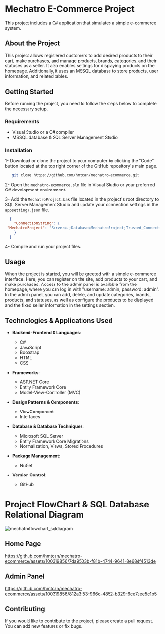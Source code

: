 # Mechatro E-Commerce Project
This project includes a C# application that simulates a simple e-commerce system.

## About the Project
This project allows registered customers to add desired products to their cart, make purchases, and manage products, brands, categories, and their statuses as a seller. It also enables settings for displaying products on the homepage. Additionally, it uses an MSSQL database to store products, user information, and related tables.

## Getting Started
Before running the project, you need to follow the steps below to complete the necessary setup.

### Requirements
- Visual Studio or a C# compiler
- MSSQL database & SQL Server Management Studio

### Installation

1- Download or clone the project to your computer by clicking the "Code" button located at the top right corner of the GitHub repository's main page.

 ```bash
    git clone https://github.com/hmtcan/mechatro-ecommerce.git
```

2- Open the `mechatro-ecommerce.sln` file in Visual Studio or your preferred C# development environment.

3- Add the `MechatroProject.bak` file located in the project's root directory to SQL Server Management Studio and update your connection settings in the `appsettings.json` file.

  ```json
    {
      "ConnectionString": {
   "MechatroProject": "Server=.;Database=MechatroProject;Trusted_Connection=True;TrustServerCertificate=True;"
      }
    }
  ```
4- Compile and run your project files.

## Usage
When the project is started, you will be greeted with a simple e-commerce interface. Here, you can register on the site, add products to your cart, and make purchases. Access to the admin panel is available from the homepage, where you can log in with "username: admin, password: admin". In the admin panel, you can add, delete, and update categories, brands, products, and statuses, as well as configure the products to be displayed and the fixed seller information in the settings section.

## Technologies & Applications Used

- **Backend-Frontend & Languages**:
  - C#
  - JavaScript
  - Bootstrap
  - HTML
  - CSS
 
- **Frameworks**:
  - ASP.NET Core
  - Entity Framework Core
  - Model-View-Controller (MVC)

 - **Design Patterns & Components**:
    - ViewComponent
    - Interfaces
    
- **Database & Database Techniques**:
  - Microsoft SQL Server
  - Entity Framework Core Migrations
  - Normalization, Views, Stored Procedures

- **Package Management**:
  - NuGet
    
- **Version Control**:
  - GitHub

# Project FlowChart & SQL Database Relational Diagram
![mechatroflowchart_sqldiagram](https://github.com/hmtcan/mechatro-ecommerce/assets/100319856/88723b41-3983-43fb-90c7-5ee559800b56)

## Home Page
https://github.com/hmtcan/mechatro-ecommerce/assets/100319856/7da9503b-f81b-4744-9641-8e68df4513de

## Admin Panel 
https://github.com/hmtcan/mechatro-ecommerce/assets/100319856/812a3f53-966c-4852-b329-6ce7eee5c1b5

## Contributing
If you would like to contribute to the project, please create a pull request. You can add new features or fix bugs.

